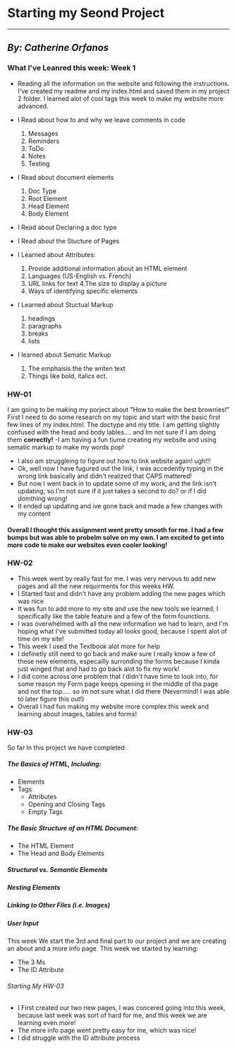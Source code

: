# **Starting my Seond Project**
___
## *By: Catherine Orfanos*
### **What I've Leanred this week: Week 1**
- Reading all the information on the website and following the instructions. I've created my readme and my index.html and saved them in my project 2 folder. I learned alot of cool tags this week to make my website more advanced.


- I Read about how to and why we leave comments in code
  1. Messages
  2. Reminders
  3. ToDo
  4. Notes
  5. Testing
- I Read about document elements
  1. Doc Type
  2. Root Element
  3. Head Element
  4. Body Element
- I Read about Declaring a doc type
- I Read about the Stucture of Pages
- I Learned about Attributes:
  1. Provide additional information about an HTML element
  2. Languages (US-English vs. French)
  3. URL links for text
  4.The size to display a picture
  5. Ways of identifying specific elements
- I Learned about Stuctual Markup
  1. headings
  2. paragraphs
  3. breaks
  4. lists
- I learned about Sematic Markup
  1. The emphaisis the the writen text
  2. Things like bold, italics ect.

### **HW-01**
I am going to be making my porject about "How to make the best brownies!"
First I need to do some research on my topic and start with the basic first few lines of my index.html. The doctype and my title. I am getting slightly confused with the head and body lables.... and Im not sure if I am doing them **correctly!**
-I am having a fun tiume creating my website and using sematic markup to make my words pop!
- I also am struggleing to figure out how to link website again! ugh!!!
- Ok, well now I have fugured out the link, I was accedently typing in the wrong link basically and didn't realized that CAPS mattered!
- But now I went back in to update some of my work, and the link isn't updating, so I'm not sure if it just takes a second to do? or if I did domthing wrong!
- It ended up updating and ive gone back and made a few changes with my content

#### Overall I thought this assignment went pretty smooth for me. I had a few bumps but was able to probelm solve on my own. I am excited to get into more code to make our websites even cooler looking!

### **HW-02**

- This week went by really fast for me. I was very nervous to add new pages and all the new requirments for this weeks HW.
- I Started fast and didn't have any problem adding the new pages which was nice
- It was fun to add more to my site and use the new tools we learned, I specifically like the table feature and a few of the form founctions.
- I was overwhelmed with all the new information we had to learn, and I'm hoping what I've submitted today all looks good, because I spent alot of time on my site!
- This week I used the Textbook alot more for help
- I definetly still need to go back and make sure I really know a few of these new elements, especailly surronding the forms because I kinda just winged that and had to go back alot to fix my work!
- I did come across one problem that I didn't have time to look into, for some reason my Form page keeps opening in the middle of tha page and not the top..... so im not sure what I did there (Nevermind! I was able to later figure this out!)
- Overall I had fun making my website more complex this week and learning about images, tables and forms!

### **HW-03**
So far In this project we have completed:
##### The Basics of HTML, Including:
- Elements
- Tags
  -  Attributes
  -  Opening and Closing Tags
  -  Empty Tags

##### The Basic Structure of an HTML Document:
-  The HTML Element
-  The Head and Body Elements


##### Structural vs. Semantic Elements
##### Nesting Elements
##### Linking to Other Files (i.e. Images)
##### User Input

This week We start the 3rd and final part to our project and we are creating an about and a more info page. This week we started by learning:
- The 3 Ms
- The ID Attribute

###### Starting My HW-03

-  I First created our two new pages, I was concered going into this week, because last week was sort of hard for me, and this week we are learning even more!
- The more info page went pretty easy for me, which was nice!
- I did struggle with the ID attribute process
